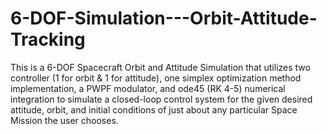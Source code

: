# 6-DOF-Simulation---Orbit-Attitude-Tracking
This is a 6-DOF Spacecraft Orbit and Attitude Simulation that utilizes two controller (1 for orbit &amp; 1 for attitude), one simplex optimization method implementation, a PWPF modulator, and ode45 (RK 4-5) numerical integration to simulate a closed-loop control system for the given desired attitude, orbit, and initial conditions of just about any particular Space Mission the user chooses.
